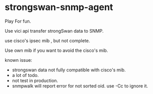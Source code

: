 # strongswan-snmp-agent

Play For fun.

Use vici api transfer strongSwan data  to SNMP.

use cisco's ipsec mib , but not complete.

Use own mib if you want to avoid the cisco's mib.

known issue:
- strongswan data not fully compatible with cisco's mib.
- a lot of todo.
- not test in production.
- snmpwalk will report error for not sorted oid. use -Cc to ignore it.
    
    